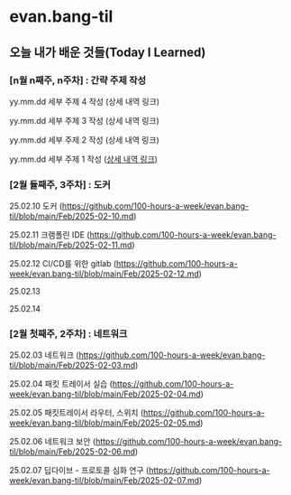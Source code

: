 # evan.bang-til

## 오늘 내가 배운 것들(Today I Learned)
### [n월 n째주, n주차] : 간략 주제 작성 

yy.mm.dd 세부 주제 4 작성 (상세 내역 링크)

yy.mm.dd 세부 주제 3 작성 (상세 내역 링크)

yy.mm.dd 세부 주제 2 작성 (상세 내역 링크)

yy.mm.dd 세부 주제 1 작성 ([상세 내역 링크](https://github.com/kakao-cloud-edu-5/til-template/blob/main/Jan/yyyy-mm-dd))

### [2월 듈째주, 3주차] : 도커

25.02.10 도커 (https://github.com/100-hours-a-week/evan.bang-til/blob/main/Feb/2025-02-10.md)

25.02.11 크램폴린 IDE (https://github.com/100-hours-a-week/evan.bang-til/blob/main/Feb/2025-02-11.md)

25.02.12 CI/CD를 위한 gitlab (https://github.com/100-hours-a-week/evan.bang-til/blob/main/Feb/2025-02-12.md)

25.02.13 

25.02.14 


### [2월 첫째주, 2주차] : 네트워크

25.02.03 네트워크 (https://github.com/100-hours-a-week/evan.bang-til/blob/main/Feb/2025-02-03.md)

25.02.04 패킷 트레이서 실습 (https://github.com/100-hours-a-week/evan.bang-til/blob/main/Feb/2025-02-04.md)

25.02.05 패킷트레이서 라우터, 스위치 (https://github.com/100-hours-a-week/evan.bang-til/blob/main/Feb/2025-02-05.md)

25.02.06 네트워크 보안 (https://github.com/100-hours-a-week/evan.bang-til/blob/main/Feb/2025-02-06.md)

25.02.07 딥다이브 - 프로토콜 심화 연구 (https://github.com/100-hours-a-week/evan.bang-til/blob/main/Feb/2025-02-07.md)



